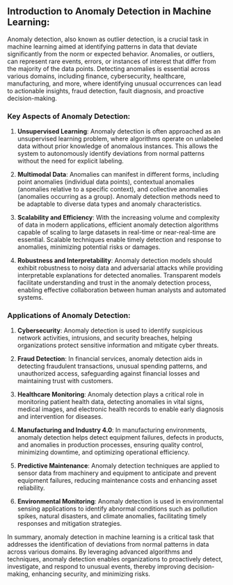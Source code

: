 ## Introduction to Anomaly Detection in Machine Learning:

Anomaly detection, also known as outlier detection, is a crucial task in machine learning aimed at identifying patterns in data that deviate significantly from the norm or expected behavior. Anomalies, or outliers, can represent rare events, errors, or instances of interest that differ from the majority of the data points. Detecting anomalies is essential across various domains, including finance, cybersecurity, healthcare, manufacturing, and more, where identifying unusual occurrences can lead to actionable insights, fraud detection, fault diagnosis, and proactive decision-making.

### Key Aspects of Anomaly Detection:

1. **Unsupervised Learning**: Anomaly detection is often approached as an unsupervised learning problem, where algorithms operate on unlabeled data without prior knowledge of anomalous instances. This allows the system to autonomously identify deviations from normal patterns without the need for explicit labeling.

2. **Multimodal Data**: Anomalies can manifest in different forms, including point anomalies (individual data points), contextual anomalies (anomalies relative to a specific context), and collective anomalies (anomalies occurring as a group). Anomaly detection methods need to be adaptable to diverse data types and anomaly characteristics.

3. **Scalability and Efficiency**: With the increasing volume and complexity of data in modern applications, efficient anomaly detection algorithms capable of scaling to large datasets in real-time or near-real-time are essential. Scalable techniques enable timely detection and response to anomalies, minimizing potential risks or damages.

4. **Robustness and Interpretability**: Anomaly detection models should exhibit robustness to noisy data and adversarial attacks while providing interpretable explanations for detected anomalies. Transparent models facilitate understanding and trust in the anomaly detection process, enabling effective collaboration between human analysts and automated systems.

### Applications of Anomaly Detection:

1. **Cybersecurity**: Anomaly detection is used to identify suspicious network activities, intrusions, and security breaches, helping organizations protect sensitive information and mitigate cyber threats.

2. **Fraud Detection**: In financial services, anomaly detection aids in detecting fraudulent transactions, unusual spending patterns, and unauthorized access, safeguarding against financial losses and maintaining trust with customers.

3. **Healthcare Monitoring**: Anomaly detection plays a critical role in monitoring patient health data, detecting anomalies in vital signs, medical images, and electronic health records to enable early diagnosis and intervention for diseases.

4. **Manufacturing and Industry 4.0**: In manufacturing environments, anomaly detection helps detect equipment failures, defects in products, and anomalies in production processes, ensuring quality control, minimizing downtime, and optimizing operational efficiency.

5. **Predictive Maintenance**: Anomaly detection techniques are applied to sensor data from machinery and equipment to anticipate and prevent equipment failures, reducing maintenance costs and enhancing asset reliability.

6. **Environmental Monitoring**: Anomaly detection is used in environmental sensing applications to identify abnormal conditions such as pollution spikes, natural disasters, and climate anomalies, facilitating timely responses and mitigation strategies.

In summary, anomaly detection in machine learning is a critical task that addresses the identification of deviations from normal patterns in data across various domains. By leveraging advanced algorithms and techniques, anomaly detection enables organizations to proactively detect, investigate, and respond to unusual events, thereby improving decision-making, enhancing security, and minimizing risks.

